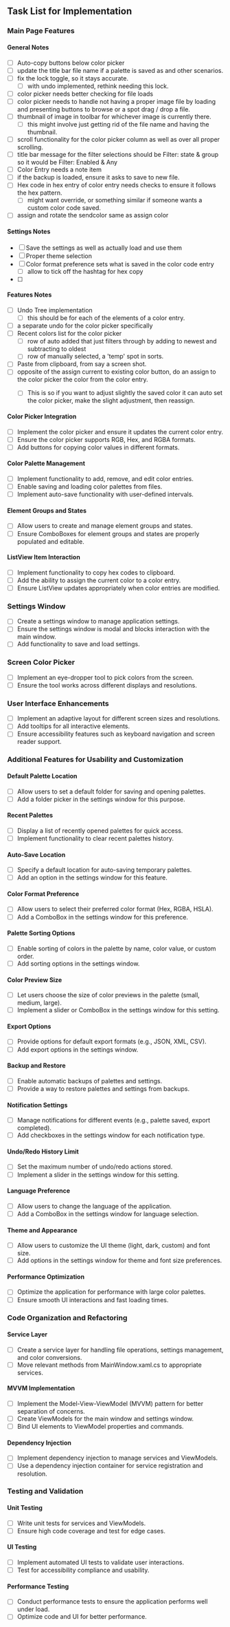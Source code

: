 ﻿## Task List for Implementation

### Main Page Features

#### General Notes
- [ ] Auto-copy buttons below color picker
- [ ] update the title bar file name if a palette is saved as and other scenarios.
- [ ] fix the lock toggle, so it stays accurate.
  - [ ] with undo implemented, rethink needing this lock.

- [ ] color picker needs better checking for file loads
- [ ] color picker needs to handle not having a proper image file by loading and presenting buttons to browse or a spot drag / drop a file.
- [ ] thumbnail of image in toolbar for whichever image is currently there.
  - [ ] this might involve just getting rid of the file name and having the thumbnail.

- [ ] scroll functionality for the color picker column as well as over all proper scrolling.
- [ ] title bar message for the filter selections should be Filter: state & group so it would be Filter: Enabled & Any
- [ ] Color Entry needs a note item
- [ ] if the backup is loaded, ensure it asks to save to new file.
- [ ] Hex code in hex entry of color entry needs checks to ensure it follows the hex pattern.
  - [ ] might want override, or something similar if someone wants a custom color code saved.

- [ ] assign and rotate the sendcolor same as assign color

#### Settings Notes

- [ ] Save the settings as well as actually load and use them
- [ ] Proper theme selection
- [ ] Color format preference sets what is saved in the color code entry
  - [ ] allow to tick off the hashtag for hex copy

- [ ] 

#### Features Notes

- [ ] Undo Tree implementation
  - [ ] this should be for each of the elements of a color entry.
- [ ] a separate undo for the color picker specifically
- [ ] Recent colors list for the color picker
  - [ ] row of auto added that just filters through by adding to newest and subtracting to oldest
  - [ ] row of manually selected, a 'temp' spot in sorts.
- [ ] Paste from clipboard, from say a screen shot.
- [ ] opposite of the assign current to existing color button, do an assign to the color picker the color from the color entry.
  - [ ] This is so if you want to adjust slightly the saved color it can auto set the color picker, make the slight adjustment, then reassign.






#### Color Picker Integration
- [ ] Implement the color picker and ensure it updates the current color entry.
- [ ] Ensure the color picker supports RGB, Hex, and RGBA formats.
- [ ] Add buttons for copying color values in different formats.

#### Color Palette Management
- [ ] Implement functionality to add, remove, and edit color entries.
- [ ] Enable saving and loading color palettes from files.
- [ ] Implement auto-save functionality with user-defined intervals.

#### Element Groups and States
- [ ] Allow users to create and manage element groups and states.
- [ ] Ensure ComboBoxes for element groups and states are properly populated and editable.

#### ListView Item Interaction
- [ ] Implement functionality to copy hex codes to clipboard.
- [ ] Add the ability to assign the current color to a color entry.
- [ ] Ensure ListView updates appropriately when color entries are modified.

### Settings Window
- [ ] Create a settings window to manage application settings.
- [ ] Ensure the settings window is modal and blocks interaction with the main window.
- [ ] Add functionality to save and load settings.

### Screen Color Picker
- [ ] Implement an eye-dropper tool to pick colors from the screen.
- [ ] Ensure the tool works across different displays and resolutions.

### User Interface Enhancements
- [ ] Implement an adaptive layout for different screen sizes and resolutions.
- [ ] Add tooltips for all interactive elements.
- [ ] Ensure accessibility features such as keyboard navigation and screen reader support.

### Additional Features for Usability and Customization

#### Default Palette Location
- [ ] Allow users to set a default folder for saving and opening palettes.
- [ ] Add a folder picker in the settings window for this purpose.

#### Recent Palettes
- [ ] Display a list of recently opened palettes for quick access.
- [ ] Implement functionality to clear recent palettes history.

#### Auto-Save Location
- [ ] Specify a default location for auto-saving temporary palettes.
- [ ] Add an option in the settings window for this feature.

#### Color Format Preference
- [ ] Allow users to select their preferred color format (Hex, RGBA, HSLA).
- [ ] Add a ComboBox in the settings window for this preference.

#### Palette Sorting Options
- [ ] Enable sorting of colors in the palette by name, color value, or custom order.
- [ ] Add sorting options in the settings window.

#### Color Preview Size
- [ ] Let users choose the size of color previews in the palette (small, medium, large).
- [ ] Implement a slider or ComboBox in the settings window for this setting.

#### Export Options
- [ ] Provide options for default export formats (e.g., JSON, XML, CSV).
- [ ] Add export options in the settings window.

#### Backup and Restore
- [ ] Enable automatic backups of palettes and settings.
- [ ] Provide a way to restore palettes and settings from backups.

#### Notification Settings
- [ ] Manage notifications for different events (e.g., palette saved, export completed).
- [ ] Add checkboxes in the settings window for each notification type.

#### Undo/Redo History Limit
- [ ] Set the maximum number of undo/redo actions stored.
- [ ] Implement a slider in the settings window for this setting.

#### Language Preference
- [ ] Allow users to change the language of the application.
- [ ] Add a ComboBox in the settings window for language selection.

#### Theme and Appearance
- [ ] Allow users to customize the UI theme (light, dark, custom) and font size.
- [ ] Add options in the settings window for theme and font size preferences.

#### Performance Optimization
- [ ] Optimize the application for performance with large color palettes.
- [ ] Ensure smooth UI interactions and fast loading times.

### Code Organization and Refactoring

#### Service Layer
- [ ] Create a service layer for handling file operations, settings management, and color conversions.
- [ ] Move relevant methods from MainWindow.xaml.cs to appropriate services.

#### MVVM Implementation
- [ ] Implement the Model-View-ViewModel (MVVM) pattern for better separation of concerns.
- [ ] Create ViewModels for the main window and settings window.
- [ ] Bind UI elements to ViewModel properties and commands.

#### Dependency Injection
- [ ] Implement dependency injection to manage services and ViewModels.
- [ ] Use a dependency injection container for service registration and resolution.

### Testing and Validation

#### Unit Testing
- [ ] Write unit tests for services and ViewModels.
- [ ] Ensure high code coverage and test for edge cases.

#### UI Testing
- [ ] Implement automated UI tests to validate user interactions.
- [ ] Test for accessibility compliance and usability.

#### Performance Testing
- [ ] Conduct performance tests to ensure the application performs well under load.
- [ ] Optimize code and UI for better performance.